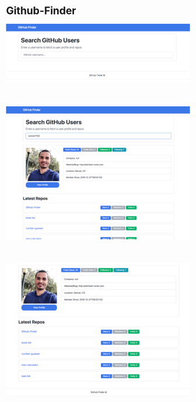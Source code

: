 # Github-Finder

<img src="img/app1.png">

<br><br>

<img src="img/app2.png">

<br><br>

<img src="img/app3.png">

